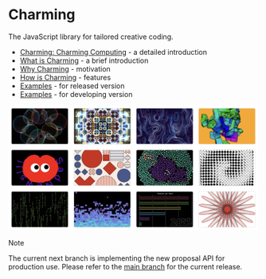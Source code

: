 # Charming

The JavaScript library for tailored creative coding.

- [Charming: Charming Computing](https://observablehq.com/d/dd59b4c4f9f1d9d3) - a detailed introduction
- [What is Charming](https://observablehq.com/d/477368f7e5423ff6) - a brief introduction
- [Why Charming](https://observablehq.com/d/535654add5972bd2) - motivation
- [How is Charming](https://observablehq.com/d/c5e87fb195e2166d) - features
- [Examples](https://observablehq.com/d/2f9bf9f52cb24090) - for released version
- [Examples](https://observablehq.com/d/18b3d6f3affff5bb) - for developing version

<img alt="examples" src="./img/examples.png" />

> [!NOTE]
> The current next branch is implementing the new proposal API for production use. Please refer to the [main branch](https://github.com/charming-art/charming/tree/main) for the current release.
